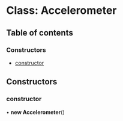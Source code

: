 # Class: Accelerometer

## Table of contents

### Constructors

- [constructor](../wiki/Accelerometer#constructor)

## Constructors

### constructor

• **new Accelerometer**()
